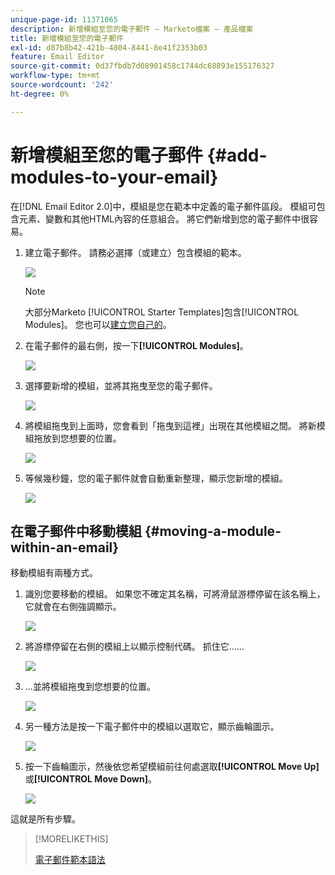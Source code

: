 ```yaml
---
unique-page-id: 11371065
description: 新增模組至您的電子郵件 — Marketo檔案 — 產品檔案
title: 新增模組至您的電子郵件
exl-id: d87b8b42-421b-4804-8441-8e41f2353b03
feature: Email Editor
source-git-commit: 0d37fbdb7d08901458c1744dc68893e155176327
workflow-type: tm+mt
source-wordcount: '242'
ht-degree: 0%

---
```


# 新增模組至您的電子郵件 {#add-modules-to-your-email}

在[!DNL Email Editor 2.0]中，模組是您在範本中定義的電子郵件區段。 模組可包含元素、變數和其他HTML內容的任意組合。 將它們新增到您的電子郵件中很容易。

1. 建立電子郵件。 請務必選擇（或建立）包含模組的範本。

   ![](assets/one-1.png)

   >[!NOTE]
   >
   >大部分Marketo [!UICONTROL Starter Templates]包含[!UICONTROL Modules]。 您也可以[建立您自己的](/help/marketo/product-docs/email-marketing/general/email-editor-2/email-template-syntax.md#modules)。

1. 在電子郵件的最右側，按一下&#x200B;**[!UICONTROL Modules]**。

   ![](assets/two-3.png)

1. 選擇要新增的模組，並將其拖曳至您的電子郵件。

   ![](assets/three-3.png)

1. 將模組拖曳到上面時，您會看到「拖曳到這裡」出現在其他模組之間。 將新模組拖放到您想要的位置。

   ![](assets/four-2.png)

1. 等候幾秒鐘，您的電子郵件就會自動重新整理，顯示您新增的模組。

   ![](assets/five-3.png)

## 在電子郵件中移動模組 {#moving-a-module-within-an-email}

移動模組有兩種方式。

1. 識別您要移動的模組。 如果您不確定其名稱，可將滑鼠游標停留在該名稱上，它就會在右側強調顯示。

   ![](assets/six-2.png)

1. 將游標停留在右側的模組上以顯示控制代碼。 抓住它……

   ![](assets/seven-2.png)

1. ...並將模組拖曳到您想要的位置。

   ![](assets/eight-2.png)

1. 另一種方法是按一下電子郵件中的模組以選取它，顯示齒輪圖示。

   ![](assets/nine-2.png)

1. 按一下齒輪圖示，然後依您希望模組前往何處選取&#x200B;**[!UICONTROL Move Up]**&#x200B;或&#x200B;**[!UICONTROL Move Down]**。

   ![](assets/ten-2.png)

這就是所有步驟。

>[!MORELIKETHIS]
>
>[電子郵件範本語法](/help/marketo/product-docs/email-marketing/general/email-editor-2/email-template-syntax.md)

